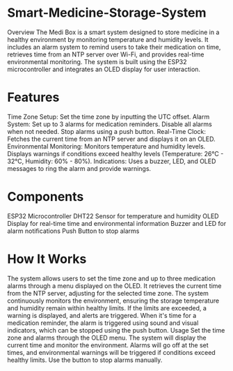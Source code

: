 # Smart-Medicine-Storage-System
Overview
The Medi Box is a smart system designed to store medicine in a healthy environment by monitoring temperature and humidity levels. It includes an alarm system to remind users to take their medication on time, retrieves time from an NTP server over Wi-Fi, and provides real-time environmental monitoring. The system is built using the ESP32 microcontroller and integrates an OLED display for user interaction.

# Features
Time Zone Setup: Set the time zone by inputting the UTC offset.
Alarm System:
Set up to 3 alarms for medication reminders.
Disable all alarms when not needed.
Stop alarms using a push button.
Real-Time Clock: Fetches the current time from an NTP server and displays it on an OLED.
Environmental Monitoring:
Monitors temperature and humidity levels.
Displays warnings if conditions exceed healthy levels (Temperature: 26°C - 32°C, Humidity: 60% - 80%).
Indications:
Uses a buzzer, LED, and OLED messages to ring the alarm and provide warnings.

# Components
ESP32 Microcontroller
DHT22 Sensor for temperature and humidity
OLED Display for real-time time and environmental information
Buzzer and LED for alarm notifications
Push Button to stop alarms

# How It Works
The system allows users to set the time zone and up to three medication alarms through a menu displayed on the OLED.
It retrieves the current time from the NTP server, adjusting for the selected time zone.
The system continuously monitors the environment, ensuring the storage temperature and humidity remain within healthy limits. If the limits are exceeded, a warning is displayed, and alerts are triggered.
When it's time for a medication reminder, the alarm is triggered using sound and visual indicators, which can be stopped using the push button.
Usage
Set the time zone and alarms through the OLED menu.
The system will display the current time and monitor the environment.
Alarms will go off at the set times, and environmental warnings will be triggered if conditions exceed healthy limits.
Use the button to stop alarms manually.
